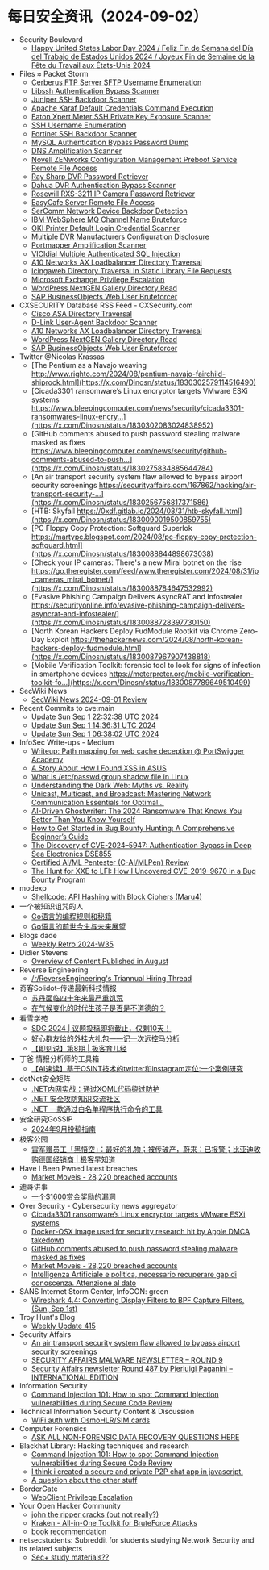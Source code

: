# 每日安全资讯（2024-09-02）

- Security Boulevard
  - [Happy United States Labor Day 2024 / Feliz Fin de Semana del Día del Trabajo de Estados Unidos 2024 / Joyeux Fin de Semaine de la Fête du Travail aux États-Unis 2024](https://securityboulevard.com/2024/09/happy-united-states-labor-day-2024-feliz-fin-de-semana-del-dia-del-trabajo-de-estados-unidos-2024-joyeux-fin-de-semaine-de-la-fete-du-travail-aux-etats-unis-2024/)
- Files ≈ Packet Storm
  - [Cerberus FTP Server SFTP Username Enumeration](https://packetstormsecurity.com/files/181228/cerberus_sftp_enumusers.rb.txt)
  - [Libssh Authentication Bypass Scanner](https://packetstormsecurity.com/files/181227/libssh_auth_bypass.rb.txt)
  - [Juniper SSH Backdoor Scanner](https://packetstormsecurity.com/files/181226/juniper_backdoor.rb.txt)
  - [Apache Karaf Default Credentials Command Execution](https://packetstormsecurity.com/files/181225/apache_karaf_command_execution.rb.txt)
  - [Eaton Xpert Meter SSH Private Key Exposure Scanner](https://packetstormsecurity.com/files/181224/eaton_xpert_backdoor.rb.txt)
  - [SSH Username Enumeration](https://packetstormsecurity.com/files/181223/ssh_enumusers.rb.txt)
  - [Fortinet SSH Backdoor Scanner](https://packetstormsecurity.com/files/181222/fortinet_backdoor.rb.txt)
  - [MySQL Authentication Bypass Password Dump](https://packetstormsecurity.com/files/181221/mysql_authbypass_hashdump.rb.txt)
  - [DNS Amplification Scanner](https://packetstormsecurity.com/files/181220/dns_amp.rb.txt)
  - [Novell ZENworks Configuration Management Preboot Service Remote File Access](https://packetstormsecurity.com/files/181219/zenworks_preboot_fileaccess.rb.txt)
  - [Ray Sharp DVR Password Retriever](https://packetstormsecurity.com/files/181218/raysharp_dvr_passwords.rb.txt)
  - [Dahua DVR Authentication Bypass Scanner](https://packetstormsecurity.com/files/181217/dahua_dvr_auth_bypass.rb.txt)
  - [Rosewill RXS-3211 IP Camera Password Retriever](https://packetstormsecurity.com/files/181216/rosewill_rxs3211_passwords.rb.txt)
  - [EasyCafe Server Remote File Access](https://packetstormsecurity.com/files/181215/easycafe_server_fileaccess.rb.txt)
  - [SerComm Network Device Backdoor Detection](https://packetstormsecurity.com/files/181214/sercomm_backdoor_scanner.rb.txt)
  - [IBM WebSphere MQ Channel Name Bruteforce](https://packetstormsecurity.com/files/181213/ibm_mq_channel_brute.rb.txt)
  - [OKI Printer Default Login Credential Scanner](https://packetstormsecurity.com/files/181212/oki_scanner.rb.txt)
  - [Multiple DVR Manufacturers Configuration Disclosure](https://packetstormsecurity.com/files/181211/dvr_config_disclosure.rb.txt)
  - [Portmapper Amplification Scanner](https://packetstormsecurity.com/files/181210/portmap_amp.rb.txt)
  - [VICIdial Multiple Authenticated SQL Injection](https://packetstormsecurity.com/files/181209/vicidial_multiple_sqli.rb.txt)
  - [A10 Networks AX Loadbalancer Directory Traversal](https://packetstormsecurity.com/files/181208/a10networks_ax_directory_traversal.rb.txt)
  - [Icingaweb Directory Traversal In Static Library File Requests](https://packetstormsecurity.com/files/181207/icinga_static_library_file_directory_traversal.rb.txt)
  - [Microsoft Exchange Privilege Escalation](https://packetstormsecurity.com/files/181206/exchange_web_server_pushsubscription.rb.txt)
  - [WordPress NextGEN Gallery Directory Read](https://packetstormsecurity.com/files/181205/wp_nextgen_galley_file_read.rb.txt)
  - [SAP BusinessObjects Web User Bruteforcer](https://packetstormsecurity.com/files/181204/sap_businessobjects_user_brute_web.rb.txt)
- CXSECURITY Database RSS Feed - CXSecurity.com
  - [Cisco ASA Directory Traversal](https://cxsecurity.com/issue/WLB-2024090005)
  - [D-Link User-Agent Backdoor Scanner](https://cxsecurity.com/issue/WLB-2024090004)
  - [A10 Networks AX Loadbalancer Directory Traversal](https://cxsecurity.com/issue/WLB-2024090003)
  - [WordPress NextGEN Gallery Directory Read](https://cxsecurity.com/issue/WLB-2024090002)
  - [SAP BusinessObjects Web User Bruteforcer](https://cxsecurity.com/issue/WLB-2024090001)
- Twitter @Nicolas Krassas
  - [The Pentium as a Navajo weaving http://www.righto.com/2024/08/pentium-navajo-fairchild-shiprock.html](https://x.com/Dinosn/status/1830302579114516490)
  - [Cicada3301 ransomware’s Linux encryptor targets VMware ESXi systems https://www.bleepingcomputer.com/news/security/cicada3301-ransomwares-linux-encry...](https://x.com/Dinosn/status/1830302083024838952)
  - [GitHub comments abused to push password stealing malware masked as fixes https://www.bleepingcomputer.com/news/security/github-comments-abused-to-push...](https://x.com/Dinosn/status/1830275834885644784)
  - [An air transport security system flaw allowed to bypass airport security screenings https://securityaffairs.com/167862/hacking/air-transport-security-...](https://x.com/Dinosn/status/1830256756817371586)
  - [HTB: Skyfall https://0xdf.gitlab.io/2024/08/31/htb-skyfall.html](https://x.com/Dinosn/status/1830090019500859755)
  - [PC Floppy Copy Protection: Softguard Superlok https://martypc.blogspot.com/2024/08/pc-floppy-copy-protection-softguard.html](https://x.com/Dinosn/status/1830088844898673038)
  - [Check your IP cameras: There's a new Mirai botnet on the rise https://go.theregister.com/feed/www.theregister.com/2024/08/31/ip_cameras_mirai_botnet/](https://x.com/Dinosn/status/1830088784647532992)
  - [Evasive Phishing Campaign Delivers AsyncRAT and Infostealer https://securityonline.info/evasive-phishing-campaign-delivers-asyncrat-and-infostealer/](https://x.com/Dinosn/status/1830088728397730150)
  - [North Korean Hackers Deploy FudModule Rootkit via Chrome Zero-Day Exploit https://thehackernews.com/2024/08/north-korean-hackers-deploy-fudmodule.html](https://x.com/Dinosn/status/1830087967907438818)
  - [Mobile Verification Toolkit: forensic tool to look for signs of infection in smartphone devices https://meterpreter.org/mobile-verification-toolkit-fo...](https://x.com/Dinosn/status/1830087789649510499)
- SecWiki News
  - [SecWiki News 2024-09-01 Review](http://www.sec-wiki.com/?2024-09-01)
- Recent Commits to cve:main
  - [Update Sun Sep  1 22:32:38 UTC 2024](https://github.com/trickest/cve/commit/0180d893cfb6b9119ce88a3f7305430f10d760e4)
  - [Update Sun Sep  1 14:36:31 UTC 2024](https://github.com/trickest/cve/commit/72843ddf9267edf565231cabae7630ebce982f4e)
  - [Update Sun Sep  1 06:38:02 UTC 2024](https://github.com/trickest/cve/commit/6449f14f70704116dec87bafe81aebdfac89cc53)
- InfoSec Write-ups - Medium
  - [Writeup: Path mapping for web cache deception @ PortSwigger Academy](https://infosecwriteups.com/writeup-path-mapping-for-web-cache-deception-portswigger-academy-184ae04ca4c7?source=rss----7b722bfd1b8d---4)
  - [A Story About How I Found XSS in ASUS](https://infosecwriteups.com/a-story-about-how-i-found-xss-in-asus-cb233ce3bb9c?source=rss----7b722bfd1b8d---4)
  - [What is /etc/passwd group shadow file in Linux](https://infosecwriteups.com/what-is-etc-passwd-group-shadow-file-in-linux-bd7b28f353f3?source=rss----7b722bfd1b8d---4)
  - [Understanding the Dark Web: Myths vs. Reality](https://infosecwriteups.com/understanding-the-dark-web-myths-vs-reality-bc5add10c4c1?source=rss----7b722bfd1b8d---4)
  - [Unicast, Multicast, and Broadcast: Mastering Network Communication Essentials for Optimal…](https://infosecwriteups.com/unicast-multicast-and-broadcast-mastering-network-communication-essentials-for-optimal-e92b5b1c6035?source=rss----7b722bfd1b8d---4)
  - [AI-Driven Ghostwriter: The 2024 Ransomware That Knows You Better Than You Know Yourself](https://infosecwriteups.com/ai-driven-ghostwriter-the-2024-ransomware-that-knows-you-better-than-you-know-yourself-79d8fae08c99?source=rss----7b722bfd1b8d---4)
  - [How to Get Started in Bug Bounty Hunting: A Comprehensive Beginner’s Guide](https://infosecwriteups.com/how-to-get-started-in-bug-bounty-hunting-a-comprehensive-beginners-guide-4cdaf3dcd910?source=rss----7b722bfd1b8d---4)
  - [The Discovery of CVE-2024–5947: Authentication Bypass in Deep Sea Electronics DSE855](https://infosecwriteups.com/the-discovery-of-cve-2024-5947-authentication-bypass-in-deep-sea-electronics-dse855-5fa2e89cbdfb?source=rss----7b722bfd1b8d---4)
  - [Certified AI/ML Pentester (C-AI/MLPen) Review](https://infosecwriteups.com/certified-ai-ml-pentester-c-ai-mlpen-review-f465bcdef8ef?source=rss----7b722bfd1b8d---4)
  - [The Hunt for XXE to LFI: How I Uncovered CVE-2019–9670 in a Bug Bounty Program](https://infosecwriteups.com/the-hunt-for-xxe-to-lfi-how-i-uncovered-cve-2019-9670-in-a-bug-bounty-program-5668e4afa806?source=rss----7b722bfd1b8d---4)
- modexp
  - [Shellcode: API Hashing with Block Ciphers (Maru4)](https://modexp.wordpress.com/2024/09/01/shellcode-api-hashing-with-block-ciphers-maru4/)
- 一个被知识诅咒的人
  - [Go语言的编程规则和秘籍](https://blog.csdn.net/nokiaguy/article/details/141788814)
  - [Go语言的前世今生与未来展望](https://blog.csdn.net/nokiaguy/article/details/141788679)
- Blogs  dade
  - [Weekly Retro 2024-W35](https://0xda.de/blog/2024/09/weekly-retro-2024-w35/)
- Didier Stevens
  - [Overview of Content Published in August](https://blog.didierstevens.com/2024/09/01/overview-of-content-published-in-august-9/)
- Reverse Engineering
  - [/r/ReverseEngineering's Triannual Hiring Thread](https://www.reddit.com/r/ReverseEngineering/comments/1f68fiq/rreverseengineerings_triannual_hiring_thread/)
- 奇客Solidot–传递最新科技情报
  - [苏丹面临四十年来最严重饥荒](https://www.solidot.org/story?sid=79131)
  - [在气候变化的时代生孩子是否是不道德的？](https://www.solidot.org/story?sid=79130)
- 看雪学苑
  - [SDC 2024 | 议题投稿即将截止，仅剩10天！](https://mp.weixin.qq.com/s?__biz=MjM5NTc2MDYxMw==&mid=2458571424&idx=1&sn=32ce3768dab1a75df84ac087fc5ff66c&chksm=b18de22a86fa6b3cfb34e25a6ae2db0ae90cf6e8ed69536c9408258f3929af6d7ad035343677&scene=58&subscene=0#rd)
  - [好心群友给的外挂大礼包——记一次远控马分析](https://mp.weixin.qq.com/s?__biz=MjM5NTc2MDYxMw==&mid=2458571424&idx=2&sn=ac1b7a92e6b7a5d8d8c086f17a8ba98c&chksm=b18de22a86fa6b3cb64604bfca09dfc21023949b325aaf9c455824d42bd2234c401e9e0f6a97&scene=58&subscene=0#rd)
  - [【即刻说】第8期 | 极客育儿经](https://mp.weixin.qq.com/s?__biz=MjM5NTc2MDYxMw==&mid=2458571424&idx=3&sn=4c754b3732fd343292bfbb7cd77cc9a8&chksm=b18de22a86fa6b3c7a951950ea18e96fb8ac7721d128154accd6ba47b04fd8f31f05b6cccfb4&scene=58&subscene=0#rd)
- 丁爸 情报分析师的工具箱
  - [【AI速读】基于OSINT技术的twitter和instagram定位:一个案例研究](https://mp.weixin.qq.com/s?__biz=MzI2MTE0NTE3Mw==&mid=2651145943&idx=1&sn=76ce6a773e8fa5c09166504cd7244fe9&chksm=f1af31edc6d8b8fb1dd2aa6209e29f52dacca8a3f999a1645b04d2e1027be5a2e47e6ea02cdb&scene=58&subscene=0#rd)
- dotNet安全矩阵
  - [.NET内网实战：通过XOML代码绕过防护](https://mp.weixin.qq.com/s?__biz=MzUyOTc3NTQ5MA==&mid=2247494938&idx=1&sn=8f0ace1c49334739ae78a6423d85b6b0&chksm=fa5943f7cd2ecae1b10dd81031060cda83a9198f4489d84c0a6d0098dcde26b6b9b677494eeb&scene=58&subscene=0#rd)
  - [.NET 安全攻防知识交流社区](https://mp.weixin.qq.com/s?__biz=MzUyOTc3NTQ5MA==&mid=2247494938&idx=2&sn=4a7e792ef90b90b4fa9b350bf61ec90c&chksm=fa5943f7cd2ecae194f51a8ac8cc9614304935e83e19ad5731fcac06c3e39ff9965f4111e383&scene=58&subscene=0#rd)
  - [.NET 一款通过白名单程序执行命令的工具](https://mp.weixin.qq.com/s?__biz=MzUyOTc3NTQ5MA==&mid=2247494938&idx=3&sn=afdb6a2afd012b75f3bf3f2aea1c545b&chksm=fa5943f7cd2ecae1c31331d32dfed3ac18541175cbb8ede81508b7cb9408558cd47f058c9481&scene=58&subscene=0#rd)
- 安全研究GoSSIP
  - [2024年9月投稿指南](https://mp.weixin.qq.com/s?__biz=Mzg5ODUxMzg0Ng==&mid=2247498794&idx=1&sn=69ec2476ec5183117396de1a469c14fc&chksm=c063d2f3f7145be5021c07dbdfbb2e2cadd87ba5ff5212604c029f95b9da2e52a48f7b8917a4&scene=58&subscene=0#rd)
- 极客公园
  - [雷军赠员工「黑悟空」：最好的礼物；被传破产，蔚来：已报警；比亚迪收购德国经销商 | 极客早知道](https://mp.weixin.qq.com/s?__biz=MTMwNDMwODQ0MQ==&mid=2653053324&idx=1&sn=3e101b9526356276779c1c6afff84c76&chksm=7e571c3a4920952cce70d3f24d974829be92b11fb95dc11fe0499a0b9222506b4f1e0bd6ed81&scene=58&subscene=0#rd)
- Have I Been Pwned latest breaches
  - [Market Moveis - 28,220 breached accounts](https://haveibeenpwned.com/PwnedWebsites#MarketMoveis)
- 迪哥讲事
  - [一个$1600赏金奖励的漏洞](https://mp.weixin.qq.com/s?__biz=MzIzMTIzNTM0MA==&mid=2247495675&idx=1&sn=b2f83dec52050274e8eafc46f30c606d&chksm=e8a5e598dfd26c8ef4bed0dc19c6c4a9838a819f166679ac03fa5b0e4c0c6efc888116dde0ac&scene=58&subscene=0#rd)
- Over Security - Cybersecurity news aggregator
  - [Cicada3301 ransomware’s Linux encryptor targets VMware ESXi systems](https://www.bleepingcomputer.com/news/security/cicada3301-ransomwares-linux-encryptor-targets-vmware-esxi-systems/)
  - [Docker-OSX image used for security research hit by Apple DMCA takedown](https://www.bleepingcomputer.com/news/security/docker-osx-image-used-for-security-research-hit-by-apple-dmca-takedown/)
  - [GitHub comments abused to push password stealing malware masked as fixes](https://www.bleepingcomputer.com/news/security/github-comments-abused-to-push-password-stealing-malware-masked-as-fixes/)
  - [Market Moveis - 28,220 breached accounts](https://haveibeenpwned.com/PwnedWebsites#MarketMoveis)
  - [Intelligenza Artificiale e politica, necessario recuperare gap di conoscenza. Attenzione al dato](https://www.insicurezzadigitale.com/intelligenza-artificiale-e-politica-necessario-recuperare-gap-di-conoscenza-attenzione-al-dato/)
- SANS Internet Storm Center, InfoCON: green
  - [Wireshark 4.4: Converting Display Filters to BPF Capture Filters, (Sun, Sep 1st)](https://isc.sans.edu/diary/rss/31224)
- Troy Hunt's Blog
  - [Weekly Update 415](https://www.troyhunt.com/weekly-update-415/)
- Security Affairs
  - [An air transport security system flaw allowed to bypass airport security screenings](https://securityaffairs.com/167862/hacking/air-transport-security-systems-critical-flaw.html)
  - [SECURITY AFFAIRS MALWARE NEWSLETTER – ROUND 9](https://securityaffairs.com/167872/malware/security-affairs-malware-newsletter-round-9.html)
  - [Security Affairs newsletter Round 487 by Pierluigi Paganini – INTERNATIONAL EDITION](https://securityaffairs.com/167865/breaking-news/security-affairs-newsletter-round-487-by-pierluigi-paganini-international-edition.html)
- Information Security
  - [Command Injection 101: How to spot Command Injection vulnerabilities during Secure Code Review](https://www.reddit.com/r/Information_Security/comments/1f6c2u0/command_injection_101_how_to_spot_command/)
- Technical Information Security Content & Discussion
  - [WiFi auth with OsmoHLR/SIM cards](https://www.reddit.com/r/netsec/comments/1f6k3v5/wifi_auth_with_osmohlrsim_cards/)
- Computer Forensics
  - [ASK ALL NON-FORENSIC DATA RECOVERY QUESTIONS HERE](https://www.reddit.com/r/computerforensics/comments/1f6hf4k/ask_all_nonforensic_data_recovery_questions_here/)
- Blackhat Library: Hacking techniques and research
  - [Command Injection 101: How to spot Command Injection vulnerabilities during Secure Code Review](https://www.reddit.com/r/blackhat/comments/1f6bzw4/command_injection_101_how_to_spot_command/)
  - [I think i created a secure and private P2P chat app in javascript.](https://www.reddit.com/r/blackhat/comments/1f6bzfx/i_think_i_created_a_secure_and_private_p2p_chat/)
  - [A question about the other stuff](https://www.reddit.com/r/blackhat/comments/1f62del/a_question_about_the_other_stuff/)
- BorderGate
  - [WebClient Privilege Escalation](https://www.bordergate.co.uk/webclient-privilege-escalation/)
- Your Open Hacker Community
  - [john the ripper cracks (but not really?)](https://www.reddit.com/r/HowToHack/comments/1f6ry1x/john_the_ripper_cracks_but_not_really/)
  - [Kraken - All-in-One Toolkit for BruteForce Attacks](https://www.reddit.com/r/HowToHack/comments/1f6krdi/kraken_allinone_toolkit_for_bruteforce_attacks/)
  - [book recommendation](https://www.reddit.com/r/HowToHack/comments/1f6a50f/book_recommendation/)
- netsecstudents: Subreddit for students studying Network Security and its related subjects
  - [Sec+ study materials??](https://www.reddit.com/r/netsecstudents/comments/1f69hvh/sec_study_materials/)
